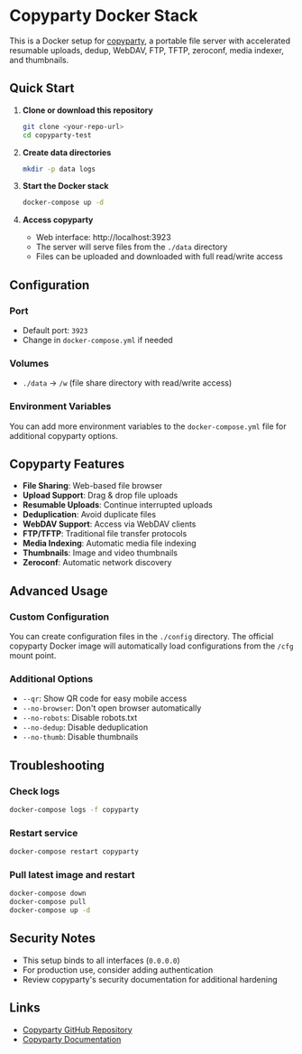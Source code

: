 # Copyparty Docker Stack

This is a Docker setup for [copyparty](https://github.com/9001/copyparty), a portable file server with accelerated resumable uploads, dedup, WebDAV, FTP, TFTP, zeroconf, media indexer, and thumbnails.

## Quick Start

1. **Clone or download this repository**
   ```bash
   git clone <your-repo-url>
   cd copyparty-test
   ```

2. **Create data directories**
   ```bash
   mkdir -p data logs
   ```

3. **Start the Docker stack**
   ```bash
   docker-compose up -d
   ```

4. **Access copyparty**
   - Web interface: http://localhost:3923
   - The server will serve files from the `./data` directory
   - Files can be uploaded and downloaded with full read/write access

## Configuration

### Port
- Default port: `3923`
- Change in `docker-compose.yml` if needed

### Volumes
- `./data` → `/w` (file share directory with read/write access)

### Environment Variables
You can add more environment variables to the `docker-compose.yml` file for additional copyparty options.

## Copyparty Features

- **File Sharing**: Web-based file browser
- **Upload Support**: Drag & drop file uploads
- **Resumable Uploads**: Continue interrupted uploads
- **Deduplication**: Avoid duplicate files
- **WebDAV Support**: Access via WebDAV clients
- **FTP/TFTP**: Traditional file transfer protocols
- **Media Indexing**: Automatic media file indexing
- **Thumbnails**: Image and video thumbnails
- **Zeroconf**: Automatic network discovery

## Advanced Usage

### Custom Configuration
You can create configuration files in the `./config` directory. The official copyparty Docker image will automatically load configurations from the `/cfg` mount point.

### Additional Options
- `--qr`: Show QR code for easy mobile access
- `--no-browser`: Don't open browser automatically
- `--no-robots`: Disable robots.txt
- `--no-dedup`: Disable deduplication
- `--no-thumb`: Disable thumbnails

## Troubleshooting

### Check logs
```bash
docker-compose logs -f copyparty
```

### Restart service
```bash
docker-compose restart copyparty
```

### Pull latest image and restart
```bash
docker-compose down
docker-compose pull
docker-compose up -d
```

## Security Notes

- This setup binds to all interfaces (`0.0.0.0`)
- For production use, consider adding authentication
- Review copyparty's security documentation for additional hardening

## Links

- [Copyparty GitHub Repository](https://github.com/9001/copyparty)
- [Copyparty Documentation](https://github.com/9001/copyparty?tab=readme-ov-file#quickstart)
